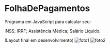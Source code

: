 # FolhaDePagamentos

Programa em JavaScript para calcular seu:

INSS;
IRRF;
Assistência Médica;
Salário Líquido.

(Layout final em desenvolvimento)
![foto1](https://user-images.githubusercontent.com/85769101/174192960-ca473b0e-b3eb-402c-9dad-43a996e474c1.PNG)
![foto2](https://user-images.githubusercontent.com/85769101/174193000-6cebf3e4-c21e-4350-a520-a3fdc241f715.PNG)
